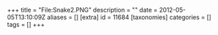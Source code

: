 +++
title = "File:Snake2.PNG"
description = ""
date = 2012-05-05T13:10:09Z
aliases = []
[extra]
id = 11684
[taxonomies]
categories = []
tags = []
+++


